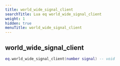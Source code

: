 ```yaml
---
title: world_wide_signal_client
searchTitle: Lua eq world_wide_signal_client
weight: 1
hidden: true
menuTitle: world_wide_signal_client
---
```

## world_wide_signal_client
```lua
eq.world_wide_signal_client(number signal) -- void
```